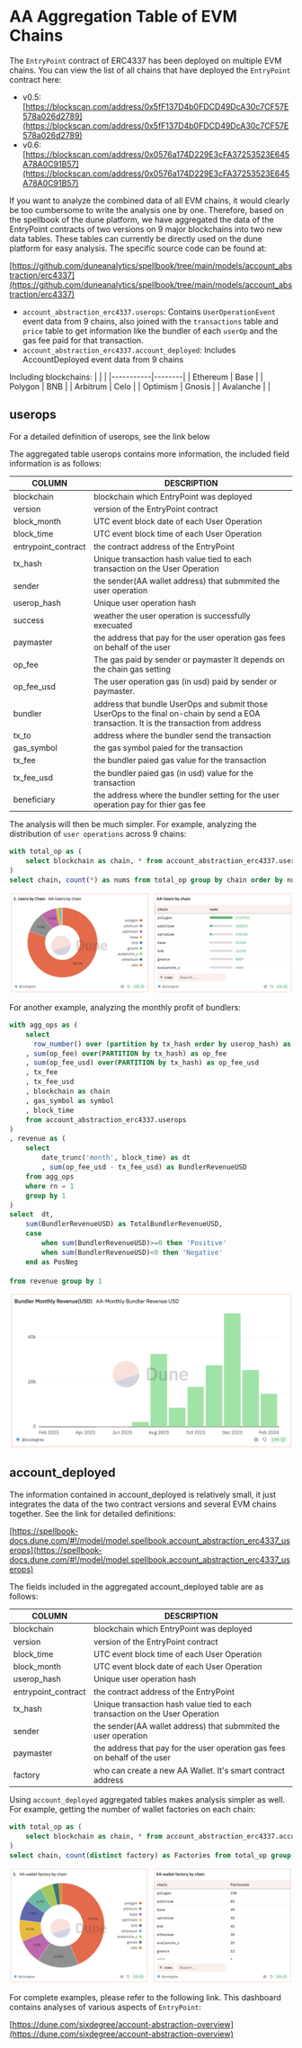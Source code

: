 # AA Aggregation Table of EVM Chains

The `EntryPoint` contract of ERC4337 has been deployed on multiple EVM chains. You can view the list of all chains that have deployed the `EntryPoint` contract here:

- v0.5: [https://blockscan.com/address/0x5fF137D4b0FDCD49DcA30c7CF57E578a026d2789](https://blockscan.com/address/0x5fF137D4b0FDCD49DcA30c7CF57E578a026d2789)
- v0.6: [https://blockscan.com/address/0x0576a174D229E3cFA37253523E645A78A0C91B57](https://blockscan.com/address/0x0576a174D229E3cFA37253523E645A78A0C91B57)

If you want to analyze the combined data of all EVM chains, it would clearly be too cumbersome to write the analysis one by one. Therefore, based on the spellbook of the dune platform, we have aggregated the data of the EntryPoint contracts of two versions on 9 major blockchains into two new data tables. These tables can currently be directly used on the dune platform for easy analysis. The specific source code can be found at:

[https://github.com/duneanalytics/spellbook/tree/main/models/account_abstraction/erc4337](https://github.com/duneanalytics/spellbook/tree/main/models/account_abstraction/erc4337)


- `account_abstraction_erc4337.userops`: Contains `UserOperationEvent` event data from 9 chains, also joined with the `transactions` table and `price` table to get information like the bundler of each `userOp` and the gas fee paid for that transaction.
- `account_abstraction_erc4337.account_deployed`: Includes AccountDeployed event data from 9 chains

Including blockchains:
|           |        |
|-----------|--------|
| Ethereum  | Base   |
| Polygon   | BNB    |
| Arbitrum  | Celo   |
| Optimism  | Gnosis |
| Avalanche |        |


## userops

For a detailed definition of userops, see the link below

The aggregated table userops contains more information, the included field information is as follows:

| COLUMN              | DESCRIPTION                                                                                                                              |
|---------------------|------------------------------------------------------------------------------------------------------------------------------------------|
| blockchain          | blockchain which EntryPoint was deployed                                                                                                 |
| version             | version of the EntryPoint contract                                                                                                       |
| block_month         | UTC event block date of each User Operation                                                                                              |
| block_time          | UTC event block time of each User Operation                                                                                              |
| entrypoint_contract | the contract address of the EntryPoint                                                                                                   |
| tx_hash             | Unique transaction hash value tied to each transaction on the User Operation                                                             |
| sender              | the sender(AA wallet address) that submmited the user operation                                                                          |
| userop_hash         | Unique user operation hash                                                                                                               |
| success             | weather the user operation is successfully execuated                                                                                     |
| paymaster           | the address that pay for the user operation gas fees on behalf of the user                                                               |
| op_fee              | The gas paid by sender or paymaster It depends on the chain gas setting                                                                  |
| op_fee_usd          | The user operation gas (in usd) paid by sender or paymaster.                                                                             |
| bundler             | address that bundle UserOps and submit those UserOps to the final on-chain by send a EOA transaction. It is the transaction from address |
| tx_to               | address where the bundler send the transaction                                                                                           |
| gas_symbol          | the gas symbol paied for the transaction                                                                                                 |
| tx_fee              | the bundler paied gas value for the transaction                                                                                          |
| tx_fee_usd          | the bundler paied gas (in usd) value for the transaction                                                                                 |
| beneficiary         | the address where the bundler setting for the user operation pay for thier gas fee                                                       |


The analysis will then be much simpler. For example, analyzing the distribution of `user operations` across 9 chains:

```sql
with total_op as (
    select blockchain as chain, * from account_abstraction_erc4337.userops 
)
select chain, count(*) as nums from total_op group by chain order by nums desc
```

![](img/agg-userop-distribution.png)

For another example, analyzing the monthly profit of bundlers:

```sql
with agg_ops as (
    select 
      row_number() over (partition by tx_hash order by userop_hash) as rn
    , sum(op_fee) over(PARTITION by tx_hash) as op_fee
    , sum(op_fee_usd) over(PARTITION by tx_hash) as op_fee_usd
    , tx_fee
    , tx_fee_usd
    , blockchain as chain
    , gas_symbol as symbol
    , block_time
    from account_abstraction_erc4337.userops 
)
, revenue as (
    select
        date_trunc('month', block_time) as dt
        , sum(op_fee_usd - tx_fee_usd) as BundlerRevenueUSD
    from agg_ops
    where rn = 1
    group by 1
)
select  dt, 
    sum(BundlerRevenueUSD) as TotalBundlerRevenueUSD,
    case 
        when sum(BundlerRevenueUSD)>=0 then 'Positive'
        when sum(BundlerRevenueUSD)<0 then 'Negative'
    end as PosNeg
        
from revenue group by 1

```

![](img/agg-monthly-revenue.png)

## account_deployed

The information contained in account_deployed is relatively small, it just integrates the data of the two contract versions and several EVM chains together. 
See the link for detailed definitions:

[https://spellbook-docs.dune.com/#!/model/model.spellbook.account_abstraction_erc4337_userops](https://spellbook-docs.dune.com/#!/model/model.spellbook.account_abstraction_erc4337_userops)

The fields included in the aggregated account_deployed table are as follows:

| COLUMN              | DESCRIPTION                                                                  |
|---------------------|------------------------------------------------------------------------------|
| blockchain          | blockchain which EntryPoint was deployed                                     |
| version             | version of the EntryPoint contract                                           |
| block_time          | UTC event block time of each User Operation                                  |
| block_month         | UTC event block date of each User Operation                                  |
| userop_hash         | Unique user operation hash                                                   |
| entrypoint_contract | the contract address of the EntryPoint                                       |
| tx_hash             | Unique transaction hash value tied to each transaction on the User Operation |
| sender              | the sender(AA wallet address) that submmited the user operation              |
| paymaster           | the address that pay for the user operation gas fees on behalf of the user   |
| factory             | who can create a new AA Wallet. It's smart contract address                  


Using `account_deployed` aggregated tables makes analysis simpler as well. For example, getting the number of wallet factories on each chain:

``` sql
with total_op as (
    select blockchain as chain, * from account_abstraction_erc4337.account_deployed
)
select chain, count(distinct factory) as Factories from total_op group by 1 order by 2 desc
```

![](img/agg-account-deployed.png)

For complete examples, please refer to the following link. This dashboard contains analyses of various aspects of `EntryPoint`:

[https://dune.com/sixdegree/account-abstraction-overview](https://dune.com/sixdegree/account-abstraction-overview)

